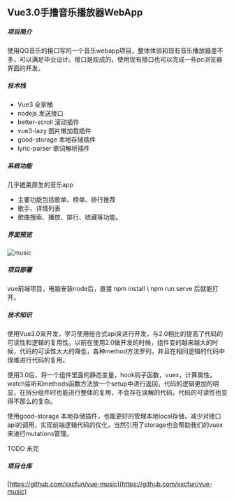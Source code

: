 ## Vue3.0手撸音乐播放器WebApp

##### 项目简介

使用QQ音乐的接口写的一个音乐webapp项目，整体体验和现有音乐播放器差不多，可以满足毕业设计。接口是现成的，使用现有接口也可以完成一些pc浏览器界面的开发。

##### 技术栈

* Vue3 全家桶
* nodejs 发送接口
* better-scroll 滚动插件
* vue3-lazy 图片懒加载插件
* good-storage 本地存储插件
* lyric-parser 歌词解析插件

##### 系统功能

几乎媲美原生的音乐app

* 主要功能包括歌单、榜单、排行推荐
* 歌手、详情列表
* 歌曲搜索、播放、排行、收藏等功能。

##### 界面预览

![music](https://qnmlgb.top/media/editor/music_20211112091204485928.png)

##### 项目部署

vue前端项目，电脑安装node后，直接 npm install \ npm run serve 后就能打开。

##### 技术知识

使用Vue3.0来开发，学习使用组合式api来进行开发，与2.0相比的提高了代码的可读性和逻辑的复用性。以前在使用2.0做开发的时候，组件变的越来越大的时候，代码的可读性大大的降低，各种method方法罗列，并且在相同逻辑的代码中很难进行代码的复用。

使用3.0后，将一个组件里面的静态变量，hook钩子函数，vuex，计算属性，watch监听和methods函数方法放一个setup中进行返回，代码的逻辑更加的明显，在拆分组件时也能进行整体的复用，不会存在误解的代码，代码的可读性也变得不那么的复杂。

使用good-storage 本地存储插件，也能更好的管理本地local存储，减少对接口api的调用，实现前端逻辑代码的优化，当然引用了storage也会帮助我们的vuex来进行mutations管理。

TODO 未完

##### 项目仓库

[https://github.com/xxcfun/vue-music](https://github.com/xxcfun/vue-music)